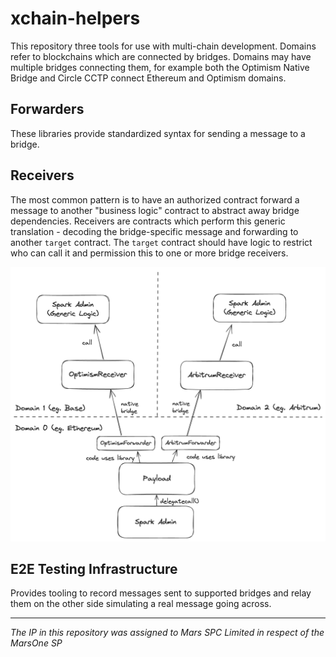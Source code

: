 # xchain-helpers

This repository three tools for use with multi-chain development. Domains refer to blockchains which are connected by bridges. Domains may have multiple bridges connecting them, for example both the Optimism Native Bridge and Circle CCTP connect Ethereum and Optimism domains.

## Forwarders

These libraries provide standardized syntax for sending a message to a bridge.

## Receivers

The most common pattern is to have an authorized contract forward a message to another "business logic" contract to abstract away bridge dependencies. Receivers are contracts which perform this generic translation - decoding the bridge-specific message and forwarding to another `target` contract. The `target` contract should have logic to restrict who can call it and permission this to one or more bridge receivers.

![xchain-helpers](.assets/xchain-helpers.png)

## E2E Testing Infrastructure

Provides tooling to record messages sent to supported bridges and relay them on the other side simulating a real message going across.

***
*The IP in this repository was assigned to Mars SPC Limited in respect of the MarsOne SP*
